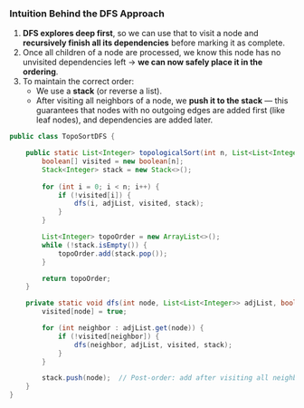 
### **Intuition Behind the DFS Approach**

1. **DFS explores deep first**, so we can use that to visit a node and **recursively finish all its dependencies** before marking it as complete.
2. Once all children of a node are processed, we know this node has no unvisited dependencies left → **we can now safely place it in the ordering**.
3. To maintain the correct order:
    - We use a **stack** (or reverse a list).
    - After visiting all neighbors of a node, we **push it to the stack** — this guarantees that nodes with no outgoing edges are added first (like leaf nodes), and dependencies are added later.

```java
public class TopoSortDFS {

    public static List<Integer> topologicalSort(int n, List<List<Integer>> adjList) {
        boolean[] visited = new boolean[n];
        Stack<Integer> stack = new Stack<>();
        
        for (int i = 0; i < n; i++) {
            if (!visited[i]) {
                dfs(i, adjList, visited, stack);
            }
        }

        List<Integer> topoOrder = new ArrayList<>();
        while (!stack.isEmpty()) {
            topoOrder.add(stack.pop());
        }

        return topoOrder;
    }

    private static void dfs(int node, List<List<Integer>> adjList, boolean[] visited, Deque<Integer> stack) {
        visited[node] = true;

        for (int neighbor : adjList.get(node)) {
            if (!visited[neighbor]) {
                dfs(neighbor, adjList, visited, stack);
            }
        }

        stack.push(node);  // Post-order: add after visiting all neighbors
    }
}

```